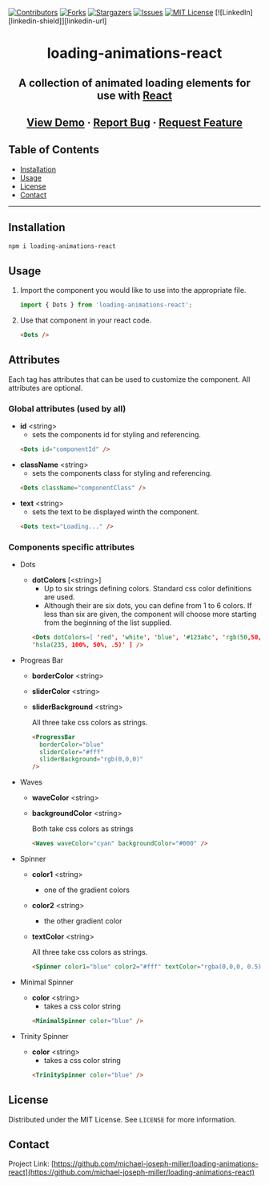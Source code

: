 [![Contributors][contributors-shield]][contributors-url]
[![Forks][forks-shield]][forks-url]
[![Stargazers][stars-shield]][stars-url]
[![Issues][issues-shield]][issues-url]
[![MIT License][license-shield]][license-url]
[![LinkedIn][linkedin-shield]][linkedin-url]

<h1 align="center">loading-animations-react</h1>
<h2 align='center'>A collection of animated loading elements for use with <a href="https://reactjs.org">React</a><h2>
  <p align='center'>
    <a href="https://michael-joseph-miller.github.io/loading-animations-react/">View Demo</a>
    ·
    <a href="https://github.com/michael-joseph-miller/loading-animations-react/issues">Report Bug</a>
    ·
    <a href="https://github.com/michael-joseph-miller/loading-animations-react/issues">Request Feature</a>
</p>

## Table of Contents

- [Installation](#installation)
- [Usage](#usage)
- [License](#license)
- [Contact](#contact)

---

## Installation

```sh
npm i loading-animations-react
```

## Usage

1. Import the component you would like to use into the appropriate file.
   ```js
   import { Dots } from 'loading-animations-react';
   ```
2. Use that component in your react code.
   ```html
   <Dots />
   ```

## Attributes

Each tag has attributes that can be used to customize the component. All attributes are optional.

### Global attributes (used by all)

- **id** \<string>
  - sets the components id for styling and referencing.
  ```html
  <Dots id="componentId" />
  ```
- **className** \<string>
  - sets the components class for styling and referencing.
  ```html
  <Dots className="componentClass" />
  ```
- **text** \<string>
  - sets the text to be displayed winth the component.
  ```html
  <Dots text="Loading..." />
  ```

### Components specific attributes

- Dots

  - **dotColors** [\<string>]
    - Up to six strings defining colors. Standard css color definitions are used.
    - Although their are six dots, you can define from 1 to 6 colors. If less than six are given, the component will choose more starting from the beginning of the list supplied.
    ```html
    <Dots dotColors=[ 'red', 'white', 'blue', '#123abc', 'rgb(50,50,50)',
    'hsla(235, 100%, 50%, .5)' ] />
    ```

- Progreas Bar

  - **borderColor** \<string>
  - **sliderColor** \<string>
  - **sliderBackground** \<string>

    All three take css colors as strings.

    ```html
    <ProgressBar
      borderColor="blue"
      sliderColor="#fff"
      sliderBackground="rgb(0,0,0)"
    />
    ```

- Waves

  - **waveColor** \<string>
  - **backgroundColor** \<string>

    Both take css colors as strings

    ```html
    <Waves waveColor="cyan" backgroundColor="#000" />
    ```

- Spinner

  - **color1** \<string>
    - one of the gradient colors
  - **color2** \<string>
    - the other gradient color
  - **textColor** \<string>

    All three take css colors as strings.

    ```html
    <Spinner color1="blue" color2="#fff" textColor="rgba(0,0,0, 0.5)" />
    ```

- Minimal Spinner

  - **color** \<string>
    - takes a css color string
    ```html
    <MinimalSpinner color="blue" />
    ```

- Trinity Spinner
  - **color** \<string>
    - takes a css color string
    ```html
    <TrinitySpinner color="blue" />
    ```

## License

Distributed under the MIT License. See `LICENSE` for more information.

<!-- CONTACT -->

## Contact

Project Link: [https://github.com/michael-joseph-miller/loading-animations-react](https://github.com/michael-joseph-miller/loading-animations-react)

<!-- LINKS & IMAGES -->

[contributors-shield]: https://img.shields.io/github/contributors/michael-joseph-miller/loading-animations-react?color=blue
[contributors-url]: https://github.com/michael-joseph-miller/loading-animations-react/graphs/contributors
[forks-shield]: https://img.shields.io/github/forks/michael-joseph-miller/loading-animations-react
[forks-url]: https://github.com/michael-joseph-miller/loading-animations-react/network/members
[stars-shield]: https://img.shields.io/github/stars/michael-joseph-miller/loading-animations-react
[stars-url]: https://github.com/michael-joseph-miller/loading-animations-react/stargazers
[issues-shield]: https://img.shields.io/github/issues/michael-joseph-miller/loading-animations-react?color=blue
[issues-url]: https://github.com/michael-joseph-miller/loading-animations-react/issues
[license-shield]: https://img.shields.io/github/license/michael-joseph-miller/loading-animations-react?color=blue
[license-url]: https://github.com/michael-joseph-miller/loading-animations-react/blob/main/LICENSE
[react]: https://reactjs.org
